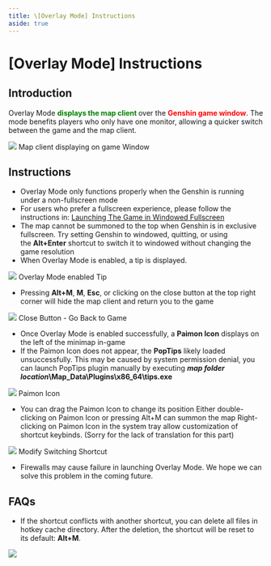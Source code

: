 ```yaml
---
title: \[Overlay Mode] Instructions
aside: true
---
```


# [Overlay Mode] Instructions

## Introduction

Overlay Mode <span style="color: green"><b>displays the map client </b></span>over the <span style="color: red"><b>Genshin game window</b></span>. The mode benefits players who only have one monitor, allowing a quicker switch between the game and the map client.

![](./../../../../public/imgs/en/manual/overlay-mode/1.png)
Map client displaying on game Window

## Instructions

- Overlay Mode only functions properly when the Genshin is running under a non-fullscreen mode
- For users who prefer a fullscreen experience, please follow the instructions in: [Launching The Game in Windowed Fullscreen](./Fullscreen-Windowed/Launching.md)
- The map cannot be summoned to the top when Genshin is in exclusive fullscreen. Try setting Genshin to windowed, quitting, or using the **Alt+Enter** shortcut to switch it to windowed without changing the game resolution
- When Overlay Mode is enabled, a tip is displayed.

![](./../../../../public/imgs/en/manual/overlay-mode/2.png)
Overlay Mode enabled Tip

- Pressing **Alt+M**, **M**, **Esc**, or clicking on the close button at the top right corner will hide the map client and return you to the game

![](./../../../../public/imgs/en/manual/overlay-mode/3.png)
Close Button - Go Back to Game

- Once Overlay Mode is enabled successfully, a **Paimon Icon** displays on the left of the minimap in-game
- If the Paimon Icon does not appear, the **PopTips** likely loaded unsuccessfully. This may be caused by system permission denial, you can launch PopTips plugin manually by executing **_map folder location_\Map_Data\Plugins\x86_64\tips.exe**

![](./../../../../public/imgs/en/manual/overlay-mode/4.png)
Paimon Icon

- You can drag the Paimon Icon to change its position
  Either double-clicking on Paimon Icon or pressing Alt+M can summon the map
  Right-clicking on Paimon Icon in the system tray allow customization of shortcut keybinds. (Sorry for the lack of translation for this part)

![](./../../../../public/imgs/en/manual/overlay-mode/5.png)
Modify Switching Shortcut

- Firewalls may cause failure in launching Overlay Mode. We hope we can solve this problem in the coming future.

## FAQs

- If the shortcut conflicts with another shortcut, you can delete all files in hotkey cache directory. After the deletion, the shortcut will be reset to its default: **Alt+M**.

![](./../../../../public/imgs/en/manual/overlay-mode/6.png)
